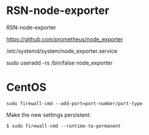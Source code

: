 # RSN-node-exporter
RSN-node-exporter

https://github.com/prometheus/node_exporter

/etc/systemd/system/node_exporter.service

sudo useradd -rs /bin/false node_exporter

# CentOS

```
sudo firewall-cmd --add-port=port-number/port-type
```
Make the new settings persistent:
```
$ sudo firewall-cmd --runtime-to-permanent
```

